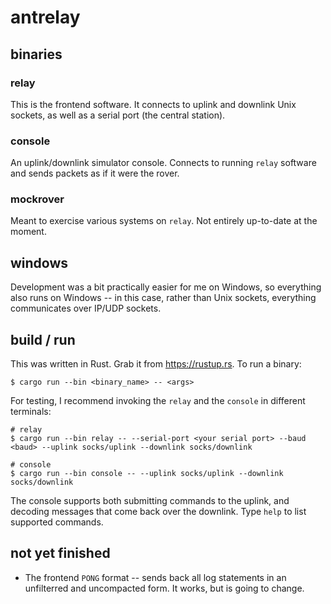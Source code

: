 # antrelay

## binaries

### relay
This is the frontend software. It connects to uplink and downlink Unix sockets,
as well as a serial port (the central station).

### console
An uplink/downlink simulator console. Connects to running `relay` software and
sends packets as if it were the rover.

### mockrover
Meant to exercise various systems on `relay`. Not entirely up-to-date at the moment.

## windows
Development was a bit practically easier for me on Windows, so everything also
runs on Windows -- in this case, rather than Unix sockets, everything communicates
over IP/UDP sockets.

## build / run
This was written in Rust. Grab it from https://rustup.rs. To run a binary:

```console
$ cargo run --bin <binary_name> -- <args>
```

For testing, I recommend invoking the `relay` and the `console` in different terminals:

```console
# relay
$ cargo run --bin relay -- --serial-port <your serial port> --baud <baud> --uplink socks/uplink --downlink socks/downlink

# console
$ cargo run --bin console -- --uplink socks/uplink --downlink socks/downlink
```

The console supports both submitting commands to the uplink, and decoding messages that come back over the downlink. Type `help` to list supported commands.

## not yet finished
- The frontend `PONG` format -- sends back all log statements in an unfilterred and uncompacted form. It works, but is going to change.

